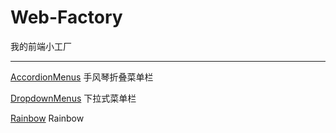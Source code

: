 # Web-Factory
我的前端小工厂
***
[AccordionMenus][1] 手风琴折叠菜单栏

[DropdownMenus][2] 下拉式菜单栏

[Rainbow][3] Rainbow

[1]:https://github.com/DDDDanny/Web-Factory/tree/master/AccordionMenus

[2]:https://github.com/DDDDanny/Web-Factory/tree/master/DropdownMenus

[3]:https://github.com/DDDDanny/Web-Factory/tree/master/Rainbow

